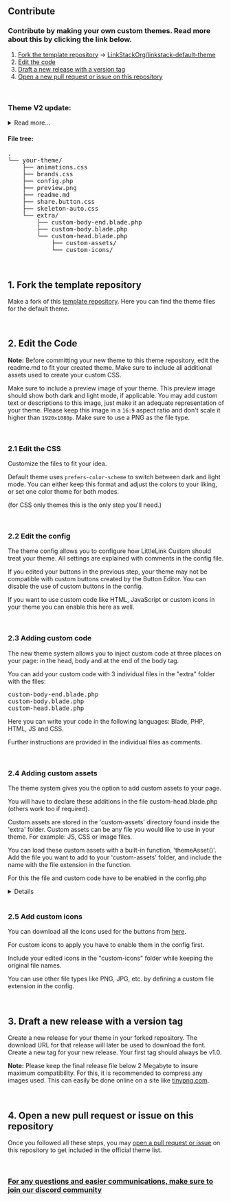 ## Contribute
### Contribute by making your own custom themes. Read more about this by clicking the link below.



1. [Fork the template repository](#1) -> [LinkStackOrg/linkstack-default-theme](https://github.com/LinkStackOrg/linkstack-default-theme)
2. [Edit the code](#2)
3. [Draft a new release with a version tag](#3)
4. [Open a new pull request or issue on this repository](#4)

<br>

### Theme V2 update:
<details>
    <summary>Read more...</summary>

Theme V2 is the update to the theme system that allows theme-makers to make use of long awaited features.

**These features include:**
- Ability to disable custom styled buttons created by the button editor.
- Ability to open links in the same tab
- Ability to use custom code such as Blade, PHP, HTML, JS and CSS
- Ability to use custom assets and files such as CSS, JS or image files
- Ability to add custom icons
- Ability to make use of other file types for the custom icons instead of being limited to SVGs

</details>


#### File tree:
<pre>
.
└── your-theme/
    ├── animations.css
    ├── brands.css
    ├── config.php
    ├── preview.png
    ├── readme.md
    ├── share.button.css
    ├── skeleton-auto.css
    └── extra/
        ├── custom-body-end.blade.php
        ├── custom-body.blade.php
        └── custom-head.blade.php
			├── custom-assets/
			└── custom-icons/
</pre>

<br>

<a name="1"></a>
## 1. Fork the template repository
Make a fork of this [template repository](https://github.com/LinkStackOrg/linkstack-default-theme). Here you can find the theme files for the default theme.

<br>

<a name="2"></a>
## 2. Edit the Code

**Note:** Before committing your new theme to this theme repository, edit the readme.md to fit your created theme. Make sure to include all additional assets used to create your custom CSS.

Make sure to include a preview image of your theme. This preview image should show both dark and light mode, if applicable. You may add custom text or descriptions to this image, just make it an adequate representation of your theme. Please keep this image in a `16:9` aspect ratio and don't scale it higher than `1920x1080p`. Make sure to use a PNG as the file type.

<br>

### 2.1 Edit the CSS

Customize the files to fit your idea.

Default theme uses `prefers-color-scheme` to switch between dark and light mode. You can either keep this format and adjust the colors to your liking, or set one color theme for both modes.

(for CSS only themes this is the only step you'll need.)

<br>

### 2.2 Edit the config

The theme config allows you to configure how LittleLink Custom should treat your theme.
All settings are explained with comments in the config file.

If you edited your buttons in the previous step, your theme may not be compatible with custom buttons created by the Button Editor.
You can disable the use of custom buttons in the config.

If you want to use custom code like HTML, JavaScript or custom icons in your theme you can enable this here as well.

<br>

### 2.3 Adding custom code

The new theme system allows you to inject custom code at three places on your page: in the head, body and at the end of the body tag.

You can add your custom code with 3 individual files in the "extra" folder with the files:

<pre>
custom-body-end.blade.php
custom-body.blade.php
custom-head.blade.php
</pre>

Here you can write your code in the following languages: Blade, PHP, HTML, JS and CSS.

Further instructions are provided in the individual files as comments.

<br>

### 2.4 Adding custom assets

The theme system gives you the option to add custom assets to your page.

You will have to declare these additions in the file custom-head.blade.php (others work too if required).

Custom assets are stored in the 'custom-assets' directory found inside the 'extra' folder.
Custom assets can be any file you would like to use in your theme.
For example: JS, CSS or image files.

You can load these custom assets with a built-in function, 'themeAsset()'.
Add the file you want to add to your 'custom-assets' folder, and include the name with the file extension in the function.


For this the file and custom code have to be enabled in the config.php

<details>
<pre>

Down below, you can find a few examples using this function:

<link rel="stylesheet" href="{{themeAsset('your.css')}}">
<script src="{{themeAsset('your.js')}}"></script>
<style>body{background-image: url({{themeAsset('your.png')}});}</style>

</pre>
</details>

<br>

### 2.5 Add custom icons

You can download all the icons used for the buttons from [here](https://download-directory.github.io/?url=https%3A%2F%2Fgithub.com%2FLinkStackOrg%2FLinkSTack%2Ftree%2Fmain%2Flittlelink%2Ficons).

For custom icons to apply you have to enable them in the config first.

Include your edited icons in the "custom-icons" folder while keeping the original file names.

You can use other file types like PNG, JPG, etc. by defining a custom file extension in the config.

<br>

<a name="3"></a>
## 3. Draft a new release with a version tag
Create a new release for your theme in your forked repository. The download URL for that release will later be used to download the font. Create a new tag for your new release. Your first tag should always be v1.0.

**Note:** Please keep the final release file below 2 Megabyte to insure maximum compatibility. For this, it is recommended to compress any images used. This can easily be done online on a site like [tinypng.com](https://tinypng.com).

<br>

<a name="4"></a>
## 4. Open a new pull request or issue on this repository
Once you followed all these steps, you may [open a pull request or issue](https://github.com/LinkStackOrg/linkstack-themes) on this repository to get included in the official theme list.

<br>

### [For any questions and easier communications, make sure to join our discord community](https://discord.linkstack.org)
